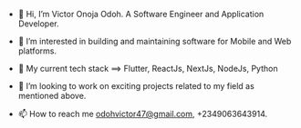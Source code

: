 - 👋 Hi, I’m Victor Onoja Odoh. A Software Engineer and Application Developer.
  
- 👀 I’m interested in building and maintaining software for Mobile and Web platforms.
  
- 🌱 My current tech stack ==> Flutter, ReactJs, NextJs, NodeJs, Python
  
- 💞️ I’m looking to work on exciting projects related to my field as mentioned above.
  
- 📫 How to reach me odohvictor47@gmail.com, +2349063643914.

<!---
victor-onoja/victor-onoja is a ✨ special ✨ repository because its `README.md` (this file) appears on your GitHub profile.
You can click the Preview link to take a look at your changes.
--->
